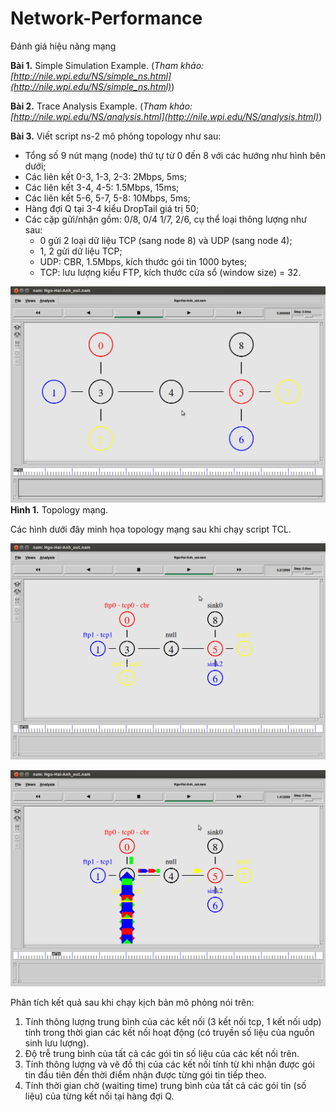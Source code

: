 # Network-Performance
Đánh giá hiệu năng mạng

**Bài 1.** Simple Simulation Example. (_Tham khảo: [http://nile.wpi.edu/NS/simple_ns.html](http://nile.wpi.edu/NS/simple_ns.html)_)

**Bài 2.** Trace Analysis Example. (_Tham khảo: [http://nile.wpi.edu/NS/analysis.html](http://nile.wpi.edu/NS/analysis.html)_)
 
**Bài 3.** Viết script ns-2 mô phỏng topology như sau:
- Tổng số 9 nút mạng (node) thứ tự từ 0 đến 8 với các hướng như hình bên dưới;
- Các liên kết 0-3, 1-3, 2-3: 2Mbps, 5ms;
- Các liên kết 3-4, 4-5: 1.5Mbps, 15ms;
- Các liên kết 5-6, 5-7, 5-8: 10Mbps, 5ms;
- Hàng đợi Q tại 3-4 kiểu DropTail giá trị 50;
- Các cặp gửi/nhận gồm: 0/8, 0/4 1/7, 2/6, cụ thể loại thông lượng như sau:
  - 0 gửi 2 loại dữ liệu TCP (sang node 8) và UDP (sang node 4);
  - 1, 2 gửi dữ liệu TCP;
  - UDP: CBR, 1.5Mbps, kích thước gói tin 1000 bytes;
  - TCP: lưu lượng kiểu FTP, kích thước cửa sổ (window size) = 32.

![image](/images/topology.png)  
**Hình 1.** Topology mạng.

Các hình dưới đây minh họa topology mạng sau khi chạy script TCL.

![image](/images/topology1.png)

![image](/images/topology2.png)

Phân tích kết quả sau khi chạy kịch bản mô phỏng nói trên:
1. Tính thông lượng trung bình của các kết nối (3 kết nối tcp, 1 kết nối udp) tính trong thời gian các kết nối hoạt động (có truyền số liệu của nguồn sinh lưu lượng).
2. Độ trễ trung bình của tất cả các gói tin số liệu của các kết nối trên.
3. Tính thông lượng và vẽ đồ thị của các kết nối tính từ khi nhận được gói tin đầu tiên đến thời điểm nhận được từng gói tin tiếp theo.
4. Tính thời gian chờ (waiting time) trung bình của tất cả các gói tin (số liệu) của từng kết nối tại hàng đợi Q.


